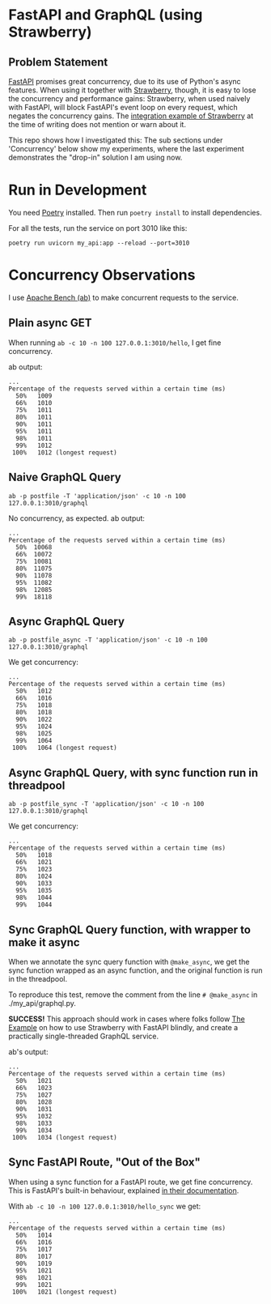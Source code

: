 
# FastAPI and GraphQL (using Strawberry)

## Problem Statement

[FastAPI](https://fastapi.tiangolo.com/) promises great concurrency, due to its
use of Python's async features.
When using it together with [Strawberry](https://strawberry.rocks/docs/integrations/fastapi#fastapi),
though, it is easy to lose the concurrency and performance gains:
Strawberry, when used naively with FastAPI, will block FastAPI's event loop on
every request, which negates the concurrency gains.
The [integration example of
Strawberry](https://strawberry.rocks/docs/integrations/fastapi#fastapi) at the
time of writing does not mention or warn about it.

This repo shows how I investigated this: The sub sections under 'Concurrency'
below show my experiments, where the last experiment demonstrates the "drop-in"
solution I am using now.


# Run in Development

You need [Poetry](https://python-poetry.org/) installed. Then run `poetry
install` to install dependencies.

For all the tests, run the service on port 3010 like this:

```
poetry run uvicorn my_api:app --reload --port=3010
```


# Concurrency Observations

I use [Apache Bench (ab)](https://httpd.apache.org/docs/2.4/programs/ab.html)
to make concurrent requests to the service.

## Plain async GET

When running `ab -c 10 -n 100 127.0.0.1:3010/hello`, I get fine concurrency.

ab output:

```
...
Percentage of the requests served within a certain time (ms)
  50%   1009
  66%   1010
  75%   1011
  80%   1011
  90%   1011
  95%   1011
  98%   1011
  99%   1012
 100%   1012 (longest request)
```

## Naive GraphQL Query

`ab -p postfile -T 'application/json' -c 10 -n 100 127.0.0.1:3010/graphql`

No concurrency, as expected. ab output:

```
...
Percentage of the requests served within a certain time (ms)
  50%  10068
  66%  10072
  75%  10081
  80%  11075
  90%  11078
  95%  11082
  98%  12085
  99%  18118
```

## Async GraphQL Query

`ab -p postfile_async -T 'application/json' -c 10 -n 100 127.0.0.1:3010/graphql`

We get concurrency:

```
...
Percentage of the requests served within a certain time (ms)
  50%   1012
  66%   1016
  75%   1018
  80%   1018
  90%   1022
  95%   1024
  98%   1025
  99%   1064
 100%   1064 (longest request)
```

## Async GraphQL Query, with sync function run in threadpool

`ab -p postfile_sync -T 'application/json' -c 10 -n 100 127.0.0.1:3010/graphql`

We get concurrency:

```
...
Percentage of the requests served within a certain time (ms)
  50%   1018
  66%   1021
  75%   1023
  80%   1024
  90%   1033
  95%   1035
  98%   1044
  99%   1044
```


## Sync GraphQL Query function, with wrapper to make it async

When we annotate the sync query function with `@make_async`, we get the sync function wrapped as an async function, and the original function is run in the threadpool.

To reproduce this test, remove the comment from the line `# @make_async` in ./my_api/graphql.py.

**SUCCESS!** This approach should work in cases where folks follow [The
Example](https://strawberry.rocks/docs/integrations/fastapi#fastapi) on how to
use Strawberry with FastAPI blindly, and create a practically single-threaded
GraphQL service.

ab's output:

```
...
Percentage of the requests served within a certain time (ms)
  50%   1021
  66%   1023
  75%   1027
  80%   1028
  90%   1031
  95%   1032
  98%   1033
  99%   1034
 100%   1034 (longest request)
```

## Sync FastAPI Route, "Out of the Box"

When using a sync function for a FastAPI route, we get fine concurrency. This
is FastAPI's built-in behaviour, explained [in their
documentation](https://fastapi.tiangolo.com/async/).

With `ab -c 10 -n 100 127.0.0.1:3010/hello_sync` we get:

```
...
Percentage of the requests served within a certain time (ms)
  50%   1014
  66%   1016
  75%   1017
  80%   1017
  90%   1019
  95%   1021
  98%   1021
  99%   1021
 100%   1021 (longest request)
```
